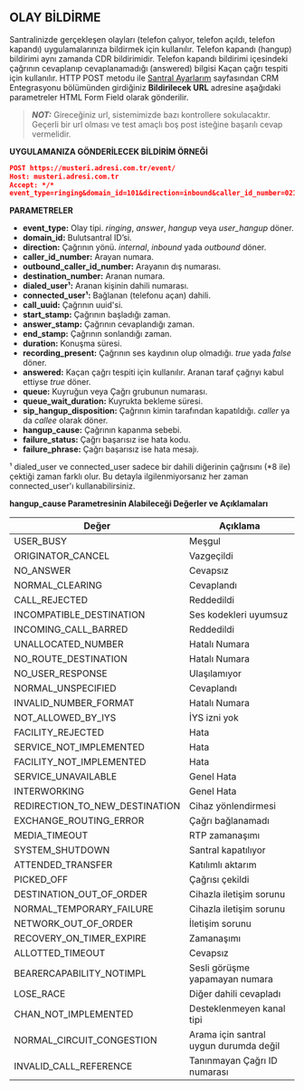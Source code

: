 **OLAY BİLDİRME**
----
Santralinizde gerçekleşen olayları (telefon çalıyor, telefon açıldı, telefon kapandı) uygulamalarınıza bildirmek için kullanılır.
Telefon kapandı (hangup) bildirimi aynı zamanda CDR bildirimidir. Telefon kapandı bildirimi içesindeki çağrının cevaplanıp cevaplanamadığı (answered) bilgisi Kaçan çağrı tespiti için kullanılır. HTTP POST metodu ile [Santral Ayarlarım](https://oim.verimor.com.tr/switch/domain/edit) sayfasından CRM Entegrasyonu bölümünden girdiğiniz **Bildirilecek URL** adresine
aşağıdaki parametreler HTML Form Field olarak gönderilir.

> **_NOT:_** Gireceğiniz url, sistemimizde bazı kontrollere sokulacaktır. Geçerli bir url olması ve test amaçlı boş post isteğine başarılı cevap vermelidir.
  
**UYGULAMANIZA GÖNDERİLECEK BİLDİRİM ÖRNEĞİ**

```json
POST https://musteri.adresi.com.tr/event/ 
Host: musteri.adresi.com.tr 
Accept: */* 
event_type=ringing&domain_id=101&direction=inbound&caller_id_number=02123205062&outbound_caller_id_number=&destination_number=1001&dialed_user=1001&call_uuid=1234&start_stamp=2016-01-01 00:00:00
``` 
**PARAMETRELER** 
  * **event_type:** Olay tipi. *ringing*, *answer*, *hangup* veya *user_hangup* döner.
  * **domain_id:** Bulutsantral ID’si.
  * **direction:** Çağrının yönü. *internal*, *inbound* yada *outbound* döner.
  * **caller_id_number:** Arayan numara.
  * **outbound_caller_id_number:** Arayanın dış numarası.
  * **destination_number:** Aranan numara.
  * **dialed_user¹:** Aranan kişinin dahili numarası.
  * **connected_user¹:** Bağlanan (telefonu açan) dahili. 
  * **call_uuid:** Çağrının uuid'si.
  * **start_stamp:** Çağrının başladığı zaman.
  * **answer_stamp:** Çağrının cevaplandığı zaman.
  * **end_stamp:** Çağrının sonlandığı zaman.
  * **duration:** Konuşma süresi.
  * **recording_present:** Çağrının ses kaydının olup olmadığı. *true* yada *false* döner.
  * **answered:** Kaçan çağrı tespiti için kullanılır. Aranan taraf çağrıyı kabul ettiyse *true* döner.
  * **queue:**  Kuyruğun veya Çağrı grubunun numarası.
  * **queue_wait_duration:** Kuyrukta bekleme süresi.
  * **sip_hangup_disposition:** Çağrının kimin tarafından kapatıldığı. *caller* ya da *callee* olarak döner. 
  * **hangup_cause:** Çağrının kapanma sebebi.
  * **failure_status:** Çağrı başarısız ise hata kodu.
  * **failure_phrase:** Çağrı başarısız ise hata mesajı.

¹ dialed_user ve connected_user sadece bir dahili diğerinin çağrısını (*8 ile) çektiği zaman farklı olur. Bu detayla ilgilenmiyorsanız her zaman connected_user'ı kullanabilirsiniz.

**hangup_cause Parametresinin Alabileceği Değerler ve Açıklamaları**

| Değer                          | Açıklama    |
|--------------------------------|-------------|
| USER_BUSY                      | Meşgul |
| ORIGINATOR_CANCEL              | Vazgeçildi |
| NO_ANSWER                      | Cevapsız |
| NORMAL_CLEARING                | Cevaplandı |
| CALL_REJECTED                  | Reddedildi |
| INCOMPATIBLE_DESTINATION       | Ses kodekleri uyumsuz |
| INCOMING_CALL_BARRED           | Reddedildi |
| UNALLOCATED_NUMBER             | Hatalı Numara |
| NO_ROUTE_DESTINATION           | Hatalı Numara |
| NO_USER_RESPONSE               | Ulaşılamıyor |
| NORMAL_UNSPECIFIED             | Cevaplandı |
| INVALID_NUMBER_FORMAT          | Hatalı Numara |
| NOT_ALLOWED_BY_IYS             | İYS izni yok |
| FACILITY_REJECTED              | Hata |
| SERVICE_NOT_IMPLEMENTED        | Hata |
| FACILITY_NOT_IMPLEMENTED       | Hata |
| SERVICE_UNAVAILABLE            | Genel Hata |
| INTERWORKING                   | Genel Hata |
| REDIRECTION_TO_NEW_DESTINATION | Cihaz yönlendirmesi |
| EXCHANGE_ROUTING_ERROR         | Çağrı bağlanamadı |
| MEDIA_TIMEOUT                  | RTP zamanaşımı |
| SYSTEM_SHUTDOWN                | Santral kapatılıyor |
| ATTENDED_TRANSFER              | Katılımlı aktarım |
| PICKED_OFF                     | Çağrısı çekildi |
| DESTINATION_OUT_OF_ORDER       | Cihazla iletişim sorunu |
| NORMAL_TEMPORARY_FAILURE       | Cihazla iletişim sorunu |
| NETWORK_OUT_OF_ORDER           | İletişim sorunu |
| RECOVERY_ON_TIMER_EXPIRE       | Zamanaşımı |
| ALLOTTED_TIMEOUT               | Cevapsız |
| BEARERCAPABILITY_NOTIMPL       | Sesli görüşme yapamayan numara |
| LOSE_RACE                      | Diğer dahili cevapladı |
| CHAN_NOT_IMPLEMENTED           | Desteklenmeyen kanal tipi |
| NORMAL_CIRCUIT_CONGESTION      | Arama için santral uygun durumda değil |
| INVALID_CALL_REFERENCE         | Tanınmayan Çağrı ID numarası |

